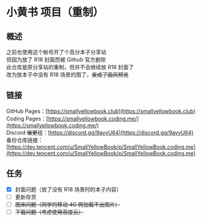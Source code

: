 # 小黄书 项目（重制）  

## 概述  

之前也使用这个帐号开了个高分本子分享站  
但因为放了 R18 封面而被 Github 官方删除  
此仓库是原分享站的重制，但并不会继续放 R18 封面了  
改为放本子中没有 R18 场景的图了，~~变成了画风预览~~

## 链接  
GitHub Pages：[https://smallyellowbook.club](https://smallyellowbook.club)  
Coding Pages：[https://smallyellowbook.coding.me/](https://smallyellowbook.coding.me/)  
Discord ~~催更~~组：[https://discord.gg/9avvU64](https://discord.gg/9avvU64)  
备份仓库链接：[https://dev.tencent.com/u/SmallYellowBook/p/SmallYellowBook.coding.me](https://dev.tencent.com/u/SmallYellowBook/p/SmallYellowBook.coding.me)  

## 任务  
 - [x] 封面问题（放了没有 R18 场景时的本子内容）  
 - [ ] 更新存货  
 - [ ] ~~图床问题（同学的移动 4G 网加载不出图片）~~  
 - [ ] ~~下载问题（考虑使用百度云）~~  
